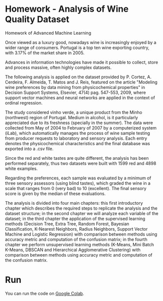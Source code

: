# Homework - Analysis of Wine Quality Dataset
Homework of Advanced Machine Learning

Once viewed as a luxury good, nowadays wine is increasingly enjoyed by a wider range of consumers. Portugal is a top ten wine exporting country, with 3.17% of the market share in 2005.

Advances in information technologies have made it possible to collect, store and process massive, often highly complex datasets.

The following analysis is applied on the dataset provided by P. Cortez, A. Cerdeira, F. Almeida, T. Matos and J. Reis, featured on the article "Modeling wine preferences by data mining from physicochemical properties" in Decision Support Systems, Elsevier, 47(4) pag. 547-553, 2009, where support vector machines and neural networks are applied in the context of ordinal regression.

The study considered vinho verde, a unique product from the Minho (northwest) region of Portugal. Medium in alcohol, is it particularly appreciated due to its freshness (specially in the summer). The data were collected from May of 2004 to February of 2007 by a computerized system (iLab), which automatically manages the process of wine sample testing from producer requests to laboratory and sensory analysis. Each entry denotes the physicochemical characteristics and the final database was exported into a .csv file.

Since the red and white tastes are quite different, the analysis has been performed separately, thus two datasets were built with 1599 red and 4898 white examples.

Regarding the preferences, each sample was evaluated by a minimum of three sensory assessors (using blind tastes), which graded the wine in a scale that ranges from 0 (very bad) to 10 (excellent). The final sensory score is given by the median of these evaluations.

The analysis is divided into four main chapters: this first introductory chapter which describes the required steps to replicate the analysis and the dataset structure; in the second chapter we will analyze each variable of the dataset; in the third chapter the application of the supervised learning methods (Decision Tree, Extra Tree, Random Forest, Bayesian Classification, K-Nearest Neighbors, Radius Neighbors, Support Vector Machine and Logistic Regression) with comparison between methods using accuracy metric and computation of the confusion matrix; in the fourth chapter we perform unsupervised learning methods (K-Means, Mini Batch K-Means, DBSCAN and Hierarchical Agglomerative Clustering) with comparison between methods using accuracy metric and computation of the confusion matrix.

# Run
You can run the code on [Google Colab](https://colab.research.google.com/drive/1GCWpJbxLxZ0Doc6RDSBvkcnZef5TDHwD?usp=sharing).
